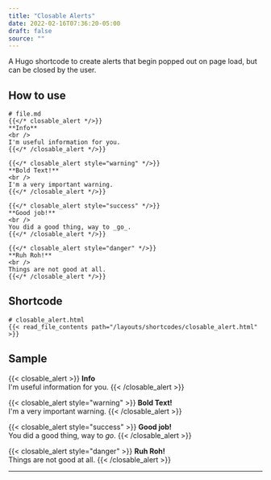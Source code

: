 ```yaml
---
title: "Closable Alerts"
date: 2022-02-16T07:36:20-05:00
draft: false
source: ""
---
```


A Hugo shortcode to create alerts that begin popped out on page load, but can be closed by the user.

## How to use

```
# file.md
{{</* closable_alert */>}}
**Info**
<br />
I'm useful information for you.
{{</* /closable_alert */>}}

{{</* closable_alert style="warning" */>}}
**Bold Text!**
<br />
I'm a very important warning.
{{</* /closable_alert */>}}

{{</* closable_alert style="success" */>}}
**Good job!**
<br />
You did a good thing, way to _go_.
{{</* /closable_alert */>}}

{{</* closable_alert style="danger" */>}}
**Ruh Roh!**
<br />
Things are not good at all.
{{</* /closable_alert */>}}

```

## Shortcode


```
# closable_alert.html
{{< read_file_contents path="/layouts/shortcodes/closable_alert.html" >}}
```

## Sample

{{< closable_alert >}}
**Info**
<br />
I'm useful information for you.
{{< /closable_alert >}}

{{< closable_alert style="warning" >}}
**Bold Text!**
<br />
I'm a very important warning.
{{< /closable_alert >}}

{{< closable_alert style="success" >}}
**Good job!**
<br />
You did a good thing, way to _go_.
{{< /closable_alert >}}

{{< closable_alert style="danger" >}}
**Ruh Roh!**
<br />
Things are not good at all.
{{< /closable_alert >}}

---
